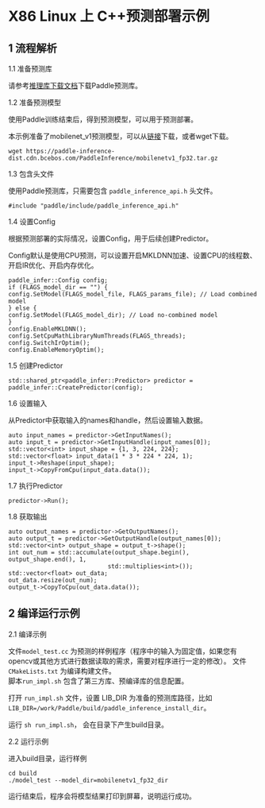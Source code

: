 # X86 Linux 上 C++预测部署示例

## 1 流程解析

1.1 准备预测库

请参考[推理库下载文档](ToSet)下载Paddle预测库。

1.2 准备预测模型

使用Paddle训练结束后，得到预测模型，可以用于预测部署。

本示例准备了mobilenet_v1预测模型，可以从[链接](https://paddle-inference-dist.cdn.bcebos.com/PaddleInference/mobilenetv1_fp32.tar.gz)下载，或者wget下载。

```
wget https://paddle-inference-dist.cdn.bcebos.com/PaddleInference/mobilenetv1_fp32.tar.gz
```

1.3 包含头文件

使用Paddle预测库，只需要包含 `paddle_inference_api.h` 头文件。

```
#include "paddle/include/paddle_inference_api.h"
```

1.4 设置Config

根据预测部署的实际情况，设置Config，用于后续创建Predictor。

Config默认是使用CPU预测，可以设置开启MKLDNN加速、设置CPU的线程数、开启IR优化、开启内存优化。

```
paddle_infer::Config config;
if (FLAGS_model_dir == "") {
config.SetModel(FLAGS_model_file, FLAGS_params_file); // Load combined model
} else {
config.SetModel(FLAGS_model_dir); // Load no-combined model
}
config.EnableMKLDNN();
config.SetCpuMathLibraryNumThreads(FLAGS_threads);
config.SwitchIrOptim();
config.EnableMemoryOptim();
```

1.5 创建Predictor

```
std::shared_ptr<paddle_infer::Predictor> predictor = paddle_infer::CreatePredictor(config);
```

1.6 设置输入

从Predictor中获取输入的names和handle，然后设置输入数据。

```
auto input_names = predictor->GetInputNames();
auto input_t = predictor->GetInputHandle(input_names[0]);
std::vector<int> input_shape = {1, 3, 224, 224};
std::vector<float> input_data(1 * 3 * 224 * 224, 1);
input_t->Reshape(input_shape);
input_t->CopyFromCpu(input_data.data());
```

1.7 执行Predictor

```
predictor->Run();
```

1.8 获取输出

```
auto output_names = predictor->GetOutputNames();
auto output_t = predictor->GetOutputHandle(output_names[0]);
std::vector<int> output_shape = output_t->shape();
int out_num = std::accumulate(output_shape.begin(), output_shape.end(), 1,
                            std::multiplies<int>());
std::vector<float> out_data;
out_data.resize(out_num);
output_t->CopyToCpu(out_data.data());
```

## 2 编译运行示例

2.1 编译示例

文件`model_test.cc` 为预测的样例程序（程序中的输入为固定值，如果您有opencv或其他方式进行数据读取的需求，需要对程序进行一定的修改）。
文件`CMakeLists.txt` 为编译构建文件。   
脚本`run_impl.sh` 包含了第三方库、预编译库的信息配置。

打开 `run_impl.sh` 文件，设置 LIB_DIR 为准备的预测库路径，比如 `LIB_DIR=/work/Paddle/build/paddle_inference_install_dir`。

运行 `sh run_impl.sh`， 会在目录下产生build目录。

2.2 运行示例

进入build目录，运行样例

```shell
cd build
./model_test --model_dir=mobilenetv1_fp32_dir
```

运行结束后，程序会将模型结果打印到屏幕，说明运行成功。
